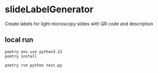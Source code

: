 # slideLabelGenerator
Create labels for light microscopy slides with QR code and description


## local run
```shell
poetry env use python3.13
poetry install

poetry run python test.py
```
